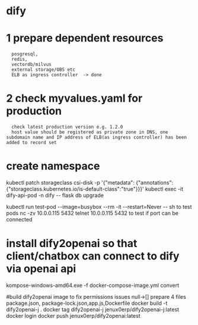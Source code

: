 # dify
# 1 prepare dependent resources
      posgresql, 
      redis, 
      vectordb/milvus  
      external storage/OBS etc    
      ELB as ingress controller  -> done  
# 2 check myvalues.yaml for production 
      check latest production version e.g. 1.2.0  
      host value should be registered as private zone in DNS, one subdomain name and IP address of ELB(as ingress controller) has been added to record set
# create namespace
kubectl patch storageclass сsi-disk -p '{"metadata": {"annotations":{"storageclass.kubernetes.io/is-default-class":"true"}}}'
kubectl exec -it dify-api-pod -n dify -- flask db upgrade

kubectl run test-pod --image=busybox --rm -it --restart=Never -- sh to test pods
nc -zv 10.0.0.115 5432
telnet 10.0.0.115 5432 to test if port can be connected

# install dify2openai so that client/chatbox can connect to dify via openai api
kompose-windows-amd64.exe -f docker-compose-image.yml convert

#build dify2openai image to fix permissions issues null->[]
prepare 4 files package.json, package-lock.json,app.js,Dockerfile
docker build -t dify2openai-j .
docker tag dify2openai-j jenux0erp/dify2openai-j:latest
docker login
docker push jenux0erp/dify2openai:latest



